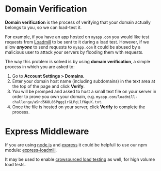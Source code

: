 # Domain Verification

**Domain verification** is the process of verifying that your domain actually belongs to you, so we can load-test it.

For example, if you have an app hosted on `myapp.com` you would like test requests from [Loadmill](https://www.loadmill.com) to be sent to it during a load test. However, if we allow _**anyone**_ to send requests to `myapp.com` it could be abused by a malicious user to attack your servers by flooding them with requests.

The way this problem is solved is by using **domain verification**, a simple process in which you are asked to:

1. Go to **Account Settings &gt; Domains**.
2. Enter your domain host name \(including subdomains\) in the text area at the top of the page and click **Verify**.
3. You will be promped and asked to host a small text file on your server in order to prove you own your domain, e.g.  `myapp.com/loadmill-challenge/aSnd5K8L86Pggg1rGLPgLlf6guK.txt`.
4. Once the file is hosted on your server, click **Verify** to complete the process.

# Express Middleware

If you are using [node.js](https://nodejs.org) and [express](https://expressjs.com) it could be helpfull to use our npm module: [express-loadmill](https://www.npmjs.com/package/express-loadmill).

It may be used to enable [crowsourced load testing](testing-with-cors.html) as well, for high volume load tests.



